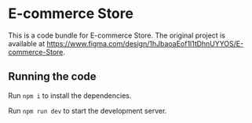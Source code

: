 
  # E-commerce Store

  This is a code bundle for E-commerce Store. The original project is available at https://www.figma.com/design/1hJbaoaEof1l1tDhnUYYOS/E-commerce-Store.

  ## Running the code

  Run `npm i` to install the dependencies.

  Run `npm run dev` to start the development server.
  